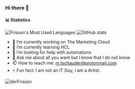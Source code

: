 ### Hi there 👋

#### 📊 Statistics
![Frisson's Most Used Languages](https://github-readme-stats.vercel.app/api/top-langs/?username=derfrisson&theme=cobalt&hide=css,html,scss)
![GitHub stats](https://github-readme-stats.vercel.app/api?username=derFrisson&count_private=true&show_icons=true&locale=de&custom_title=Stats&theme=cobalt&line_height=40)

- 🔭 I’m currently working on The Marketing Cloud
- 🌱 I’m currently learning HCL
- 🤔 I’m looking for help with automations
- 💬 Ask me about all you want but I know that I do not know
- 📫 How to reach me: m.tschauder@protonmail.com
- ⚡ Fun fact: I am not an IT Guy, i am a Artist.
<p><img align="center" src="https://github-readme-streak-stats.herokuapp.com/?user=derFrisson&" alt="derFrisson" /></p>
